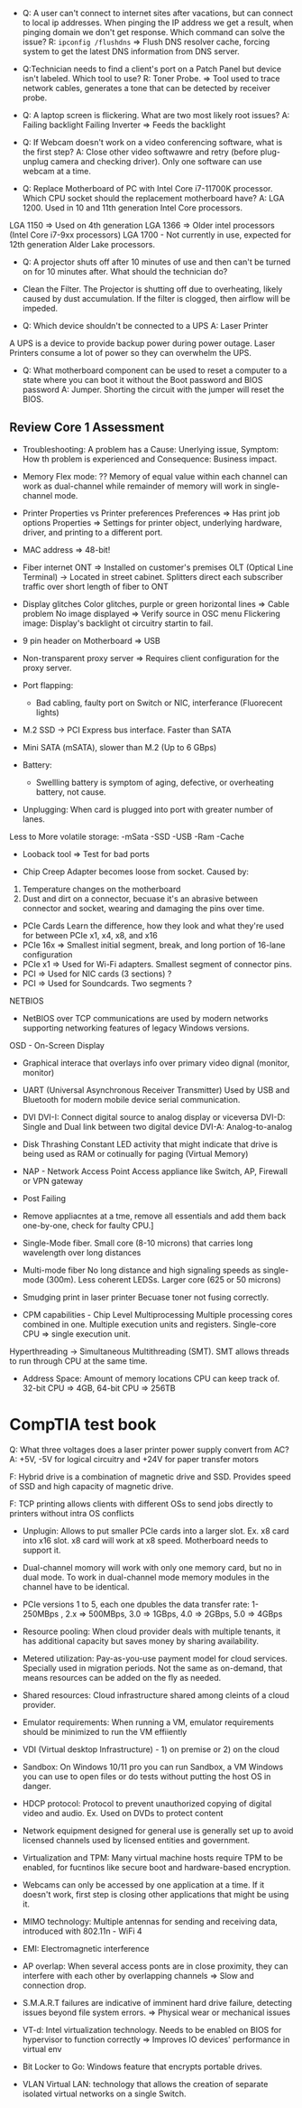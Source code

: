 - Q: A user can't connect to internet sites after vacations, but can connect to local ip addresses. When pinging the IP address we get a result, when pinging domain we don't get response. Which command can solve the issue?
R: `ipconfig /flushdns` => Flush DNS resolver cache, forcing system to get the latest DNS information from DNS server.

- Q:Technician needs to find a client's port on a Patch Panel but device isn't labeled. Which tool to use?
R: Toner Probe. => Tool used to trace network cables, generates a tone that can be detected by receiver probe.

- Q: A laptop screen is flickering. What are two most likely root issues?
A: Failing backlight 
    Failing Inverter => Feeds the backlight

- Q: If Webcam doesn't work on a video conferencing software, what is the first step?
A: Close other video softwawre and retry (before plug-unplug camera and checking driver). Only one software can use webcam at a time.

- Q: Replace Motherboard of PC with Intel Core i7-11700K processor. Which CPU socket should the replacement motherboard have?
A: LGA 1200. Used in 10 and 11th generation Intel Core processors.

LGA 1150 => Used on 4th generation
LGA 1366 => Older intel processors (Intel Core i7-9xx processors)
LGA 1700 - Not currently in use, expected for 12th generation Alder Lake processors.

- Q: A projector shuts off after 10 minutes of use and then can't be turned on for 10 minutes after. What should the technician do?
- Clean the Filter. The Projector is shutting off due to overheating, likely caused by dust accumulation. If the filter is clogged, then airflow will be impeded.

- Q: Which device shouldn't be connected to a UPS
A: Laser Printer

A UPS is a device to provide backup power during power outage. Laser Printers consume a lot of power so they can overwhelm the UPS.

- Q: What motherboard component can be used to reset a computer to a state where you can boot it without the Boot password and BIOS password
A: Jumper. Shorting the circuit with the jumper will reset the BIOS.

## Review Core 1 Assessment

- Troubleshooting:
A problem has a Cause: Unerlying issue, Symptom: How th problem is experienced and Consequence: Business impact.

- Memory Flex mode: ??
Memory of equal value within each channel can work as dual-channel while remainder of memory will work in single-channel mode.

- Printer Properties vs Printer preferences
Preferences => Has print job options
Properties => Settings for printer object, underlying hardware, driver, and printing to a different port.

- MAC address => 48-bit!

- Fiber internet
ONT => Installed on customer's premises
OLT (Optical Line Terminal) -> Located in street cabinet. Splitters direct each subscriber traffic over short length of fiber to ONT

- Display glitches
Color glitches, purple or green horizontal lines => Cable problem
No image displayed => Verify source in OSC menu
Flickering image: Display's backlight ot circuitry startin to fail.

- 9 pin header on Motherboard => USB

- Non-transparent proxy server => Requires client configuration for the proxy server.

- Port flapping:
    - Bad cabling, faulty port on Switch or NIC, interferance (Fluorecent lights)

- M.2 SSD -> PCI Express bus interface. Faster than SATA
- Mini SATA (mSATA), slower than M.2 (Up to  6 GBps)

- Battery:
    - Swellling battery is symptom of aging, defective, or overheating battery, not cause.

- Unplugging: When card is plugged into port with greater number of lanes.

Less to More volatile storage:
-mSata
-SSD
-USB
-Ram
-Cache

- Looback tool => Test for bad ports

- Chip Creep
Adapter becomes loose from socket. Caused by:
1. Temperature changes on the motherboard
2. Dust and dirt on a connector, becuase it's an abrasive between connector and socket, wearing and damaging the pins over time.

- PCIe Cards
Learn the difference, how they look and what they're used for between PCIe x1, x4, x8, and x16
- PCIe 16x => Smallest initial segment, break, and long portion of 16-lane configuration
- PCIe x1 => Used for Wi-Fi adapters. Smallest segment of connector pins.
- PCI => Used for NIC cards (3 sections) ?
- PCI => Used for Soundcards. Two segments ?

NETBIOS
- NetBIOS over TCP communications are used by modern networks supporting networking features of legacy Windows versions.

OSD - On-Screen Display
- Graphical interace that overlays info over primary video dignal (monitor, monitor)

- UART (Universal Asynchronous Receiver Transmitter)
Used by USB and Bluetooth for modern mobile device serial communication.

- DVI
DVI-I: Connect digital source to analog display or viceversa
DVI-D: Single and Dual link between two digital device
DVI-A: Analog-to-analog

- Disk Thrashing
Constant LED activity that might indicate that drive is being used as RAM or cotinually for paging (Virtual Memory)

- NAP - Network Access Point
Access appliance like Switch, AP, Firewall or VPN gateway

- Post Failing
- Remove appliacntes at a tme, remove all essentials and add them back one-by-one, check for faulty CPU.]

- Single-Mode fiber.
Small core (8-10 microns) that carries long wavelength over long distances

- Multi-mode fiber
No long distance and high signaling speeds as single-mode (300m). Less coherent LEDSs. Larger core (625 or 50 microns)

- Smudging print in laser printer
Becuase toner not fusing correctly.

- CPM capabilities - Chip Level Multiprocessing
Multiple processing cores combined in one. Multiple execution units and registers.
Single-core CPU => single execution unit.

Hyperthreading -> Simultaneous Multithreading (SMT). SMT allows threads to run through CPU at the same time.

- Address Space: Amount of memory locations CPU can keep track of. 32-bit CPU => 4GB, 64-bit CPU => 256TB

# CompTIA test book

Q: What three voltages does a laser printer power supply convert from AC?
A: +5V, -5V for logical circuitry and +24V for paper transfer motors

F: Hybrid drive is a combination of magnetic drive and SSD. Provides speed of SSD and high capacity of magnetic drive.

F: TCP printing allows clients with different OSs to send jobs directly to printers without intra OS conflicts

- Unplugin: Allows to put smaller PCIe cards into a larger slot. Ex. x8 card into x16 slot. x8 card will work at x8 speed. Motherboard needs to support it.

- Dual-channel momory will work with only one memory card, but no in dual mode. To work in dual-channel mode memory modules in the channel have to be identical.

- PCIe versions 1 to 5, each one dpubles the data transfer rate: 1-250MBps , 2.x => 500MBps, 3.0 => 1GBps, 4.0 => 2GBps, 5.0 => 4GBps

- Resource pooling: When cloud provider deals with multiple tenants, it has additional capacity but saves money by sharing availability.

- Metered utilization: Pay-as-you-use payment model for cloud services. Specially used in migration periods. Not the same as on-demand, that means resources can be added on the fly as needed.

- Shared resources: Cloud infrastructure shared among cleints of a cloud provider.

- Emulator requirements: When running a VM, emulator requirements should be minimized to run the VM effiiently

- VDI (Virtual desktop Infrastructure) - 1) on premise or 2) on the cloud

- Sandbox: On Windows 10/11 pro you can run Sandbox, a VM Windows you can use to open files or do tests without putting the host OS in danger.

- HDCP protocol: Protocol to prevent unauthorized copying of digital video and audio. Ex. Used on DVDs to protect content

- Network equipment designed for general use is generally set up to avoid licensed channels used by licensed entities and government.

- Virtualization and TPM: Many virtual machine hosts require TPM to be enabled, for fucntinos like secure boot and hardware-based encryption.

- Webcams can only be accessed by one application at a time. If it doesn't work, first step is closing other applications that might be using it.

- MIMO technology: Multiple antennas for sending and receiving data, introduced with 802.11n - WiFi 4

- EMI: Electromagnetic interference

- AP overlap: When several access ponts are in close proximity, they can interfere with each other by overlapping channels => Slow and connection drop.

- S.M.A.R.T failures are indicative of imminent hard drive failure, detecting issues beyond file system errors. => Physical wear or mechanical issues

- VT-d: Intel virtualization technology. Needs to be enabled on BIOS for hypervisor to function correctly => Improves IO devices' performance in virtual env

- Bit Locker to Go: Windows feature that encrypts portable drives.

- VLAN Virtual LAN: technology that allows the creation of separate isolated virtual networks on a single Switch.